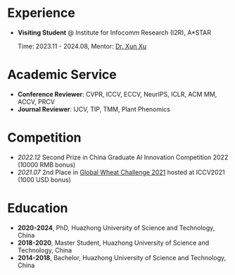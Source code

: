 # Experience
- **Visiting Student** @ Institute for Infocomm Research (I2R), A*STAR

  Time: 2023.11 - 2024.08, Mentor: [Dr. Xun Xu](https://alex-xun-xu.github.io/)


# Academic Service
- **Conference Reviewer**: CVPR, ICCV, ECCV, NeurIPS, ICLR, ACM MM, ACCV, PRCV
- **Journal Reviewer**: IJCV, TIP, TMM, Plant Phenomics


# Competition
- *2022.12* Second Prize in China Graduate AI Innovation Competition 2022 (10000 RMB bonus)
- *2021.07* 2nd Place in [Global Wheat Challenge 2021](https://www.aicrowd.com/challenges/global-wheat-challenge-2021) hosted at ICCV2021 (1000 USD bonus)


# Education
- **2020-2024**, PhD, Huazhong University of Science and Technology, China
- **2018-2020**, Master Student, Huazhong University of Science and Technology, China
- **2014-2018**, Bachelor, Huazhong University of Science and Technology, China
